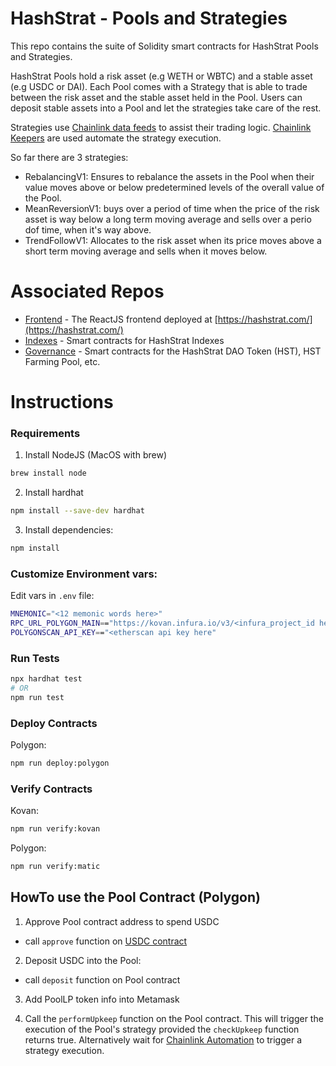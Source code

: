 # HashStrat - Pools and Strategies

This repo contains the suite of Solidity smart contracts for HashStrat Pools and Strategies.

HashStrat Pools hold a risk asset (e.g WETH or WBTC) and a stable asset (e.g USDC or DAI).
Each Pool comes with a Strategy that is able to trade between the risk asset and the stable asset held in the Pool.
Users can deposit stable assets into a Pool and let the strategies take care of the rest.

Strategies use [Chainlink data feeds](https://docs.chain.link/docs/matic-addresses/) to assist their trading logic.
[Chainlink Keepers](https://docs.chain.link/docs/chainlink-keepers/introduction/) are used automate the strategy execution.

 So far there are 3 strategies:
 - RebalancingV1: Ensures to rebalance the assets in the Pool when their value moves above or below predetermined levels of the overall value of the Pool.
 - MeanReversionV1: buys over a period of time when the price of the risk asset is way below a long term moving average and sells over a perio dof time, when it's way above.
 - TrendFollowV1: Allocates to the risk asset when its price moves above a short term moving average and sells when it moves below.
 

# Associated Repos 

- [Frontend](https://github.com/cpascoli/hashstrat-frontend) - The ReactJS frontend deployed at [https://hashstrat.com/](https://hashstrat.com/)
- [Indexes](https://github.com/cpascoli/hashstrat-indexes) - Smart contracts for HashStrat Indexes
- [Governance](https://github.com/cpascoli/hashstrat-governance) - Smart contracts for the HashStrat DAO Token (HST), HST Farming Pool, etc.



# Instructions

### Requirements

1. Install NodeJS (MacOS with brew) 

```bash
brew install node
```

2. Install hardhat

```bash
npm install --save-dev hardhat
```

3. Install dependencies:

```bash
npm install
```


### Customize Environment vars:

Edit vars in `.env` file:

```bash
MNEMONIC="<12 memonic words here>"
RPC_URL_POLYGON_MAIN=="https://kovan.infura.io/v3/<infura_project_id here>"
POLYGONSCAN_API_KEY=="<etherscan api key here"
```


### Run Tests

```bash
npx hardhat test
# OR 
npm run test
```


### Deploy Contracts

Polygon:
```bash
npm run deploy:polygon
```


### Verify Contracts

Kovan:
```bash
npm run verify:kovan  
```

Polygon:
```bash
npm run verify:matic
```


## HowTo use the Pool Contract (Polygon)

1. Approve Pool contract address to spend USDC 
- call `approve` function on [USDC contract](https://polygonscan.com/token/0x2791bca1f2de4661ed88a30c99a7a9449aa84174#writeProxyContract)

2. Deposit USDC into the Pool:
- call `deposit` function on Pool contract

3. Add PoolLP token info into Metamask

4. Call the `performUpkeep` function on the Pool contract. This will trigger the execution of the Pool's strategy provided the `checkUpkeep` function returns true.
Alternatively wait for [Chainlink Automation](https://automation.chain.link/polygon) to trigger a strategy execution.





